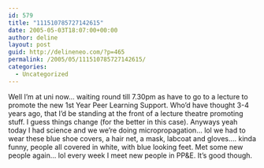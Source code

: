 ```yaml
---
id: 579
title: "111510785727142615"
date: 2005-05-03T18:07:00+00:00
author: deline
layout: post
guid: http://delineneo.com/?p=465
permalink: /2005/05/111510785727142615/
categories:
  - Uncategorized
---
```

Well I&#8217;m at uni now&#8230; waiting round till 7.30pm as have to go to a lecture to promote the new 1st Year Peer Learning Support. Who&#8217;d have thought 3-4 years ago, that I&#8217;d be standing at the front of a lecture theatre promoting stuff. I guess things change (for the better in this case). Anyways yeah today I had science and we we&#8217;re doing micropropagation&#8230; lol we had to wear these blue shoe covers, a hair net, a mask, labcoat and gloves&#8230;. kinda funny, people all covered in white, with blue looking feet. Met some new people again&#8230; lol every week I meet new people in PP&E. It&#8217;s good though.
